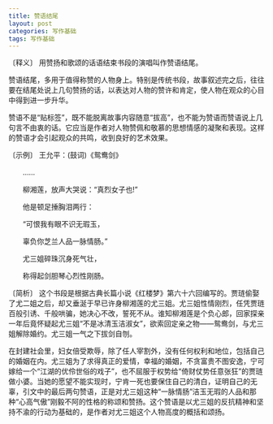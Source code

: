 ```yaml
---
title: 赞语结尾
layout: post
categories: 写作基础
tags: 写作基础
---
```


〔释义〕 用赞扬和歌颂的话语结束书段的演唱叫作赞语结尾。

赞语结尾，多用于值得称赞的人物身上。特别是传统书段，故事叙述完之后，往往要在结尾处说上几句赞扬的话，以表达对人物的赞许和肯定，使人物在观众的心目中得到进一步升华。

赞语不是“贴标签”，既不能脱离故事内容随意“拔高”，也不能为赞语而赞语说上几句言不由衷的话。它应当是作者对人物赞佩和敬慕的思想情感的凝聚和表现。这样的赞语才会引起观众的共鸣，收到良好的艺术效果。

〔示例〕 王允平：(鼓词)《鸳鸯剑》

　　…… 

　　柳湘莲，放声大哭说：“真烈女子也!”

　　他是顿足捶胸泪两行：

　　“可恨我有眼不识无瑕玉，

　　辜负你芝兰人品一脉情肠。”

　　尤三姐碎珠沉身死气壮，

　　称得起剑胆琴心烈性刚肠。

〔简析〕 这个书段是根据古典长篇小说《红楼梦》第六十六回编写的。贾琏偷娶了尤二姐之后，却又垂涎于早已许身柳湘莲的尤三姐。尤三姐性情刚烈，任凭贾琏百般引诱、千般哄骗，她决心不改，誓死不从。谁知柳湘莲是个负心郎，回家探亲一年后竟怀疑起尤三姐“不是冰清玉洁淑女”，欲索回定亲之物——鸳鸯剑，与尤三姐解除婚约。尤三姐一气之下拔剑自刎。

在封建社会里，妇女倍受欺辱，除了任人宰割外，没有任何权利和地位，包括自己的婚姻在内。尤三姐为了求得真正的爱情，幸福的婚姻，不贪富贵不图安逸，宁可嫁给一个“江湖的优伶世俗的戏子”，也不屈服于权势给“倚财仗势任意张狂”的贾琏做小婆。当她的愿望不能实现时，宁肯一死也要保住自己的清白，证明自己的无辜，引文中的最后两句赞语，正是对尤三姐这种“一脉情肠”洁玉无瑕的人品和那种“心高气傲”刚毅不阿的性格的称颂和赞扬。这个赞语是以尤三姐的反抗精神和坚持不渝的行动为基础的，是作者对尤三姐这个人物高度的概括和颂扬。 